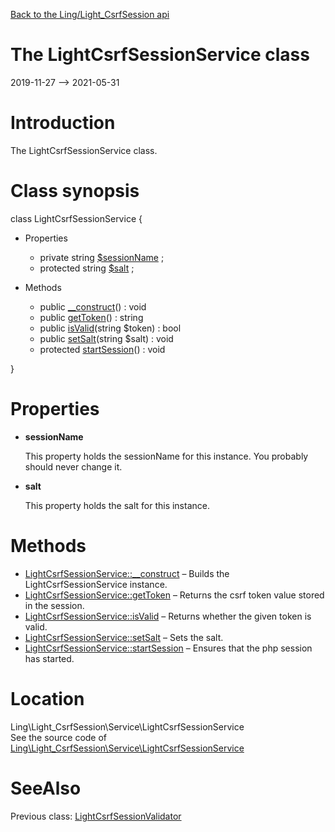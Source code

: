[Back to the Ling/Light_CsrfSession api](https://github.com/lingtalfi/Light_CsrfSession/blob/master/doc/api/Ling/Light_CsrfSession.md)



The LightCsrfSessionService class
================
2019-11-27 --> 2021-05-31






Introduction
============

The LightCsrfSessionService class.



Class synopsis
==============


class <span class="pl-k">LightCsrfSessionService</span>  {

- Properties
    - private string [$sessionName](#property-sessionName) ;
    - protected string [$salt](#property-salt) ;

- Methods
    - public [__construct](https://github.com/lingtalfi/Light_CsrfSession/blob/master/doc/api/Ling/Light_CsrfSession/Service/LightCsrfSessionService/__construct.md)() : void
    - public [getToken](https://github.com/lingtalfi/Light_CsrfSession/blob/master/doc/api/Ling/Light_CsrfSession/Service/LightCsrfSessionService/getToken.md)() : string
    - public [isValid](https://github.com/lingtalfi/Light_CsrfSession/blob/master/doc/api/Ling/Light_CsrfSession/Service/LightCsrfSessionService/isValid.md)(string $token) : bool
    - public [setSalt](https://github.com/lingtalfi/Light_CsrfSession/blob/master/doc/api/Ling/Light_CsrfSession/Service/LightCsrfSessionService/setSalt.md)(string $salt) : void
    - protected [startSession](https://github.com/lingtalfi/Light_CsrfSession/blob/master/doc/api/Ling/Light_CsrfSession/Service/LightCsrfSessionService/startSession.md)() : void

}




Properties
=============

- <span id="property-sessionName"><b>sessionName</b></span>

    This property holds the sessionName for this instance.
    You probably should never change it.
    
    

- <span id="property-salt"><b>salt</b></span>

    This property holds the salt for this instance.
    
    



Methods
==============

- [LightCsrfSessionService::__construct](https://github.com/lingtalfi/Light_CsrfSession/blob/master/doc/api/Ling/Light_CsrfSession/Service/LightCsrfSessionService/__construct.md) &ndash; Builds the LightCsrfSessionService instance.
- [LightCsrfSessionService::getToken](https://github.com/lingtalfi/Light_CsrfSession/blob/master/doc/api/Ling/Light_CsrfSession/Service/LightCsrfSessionService/getToken.md) &ndash; Returns the csrf token value stored in the session.
- [LightCsrfSessionService::isValid](https://github.com/lingtalfi/Light_CsrfSession/blob/master/doc/api/Ling/Light_CsrfSession/Service/LightCsrfSessionService/isValid.md) &ndash; Returns whether the given token is valid.
- [LightCsrfSessionService::setSalt](https://github.com/lingtalfi/Light_CsrfSession/blob/master/doc/api/Ling/Light_CsrfSession/Service/LightCsrfSessionService/setSalt.md) &ndash; Sets the salt.
- [LightCsrfSessionService::startSession](https://github.com/lingtalfi/Light_CsrfSession/blob/master/doc/api/Ling/Light_CsrfSession/Service/LightCsrfSessionService/startSession.md) &ndash; Ensures that the php session has started.





Location
=============
Ling\Light_CsrfSession\Service\LightCsrfSessionService<br>
See the source code of [Ling\Light_CsrfSession\Service\LightCsrfSessionService](https://github.com/lingtalfi/Light_CsrfSession/blob/master/Service/LightCsrfSessionService.php)



SeeAlso
==============
Previous class: [LightCsrfSessionValidator](https://github.com/lingtalfi/Light_CsrfSession/blob/master/doc/api/Ling/Light_CsrfSession/Chloroform/Validator/LightCsrfSessionValidator.md)<br>
